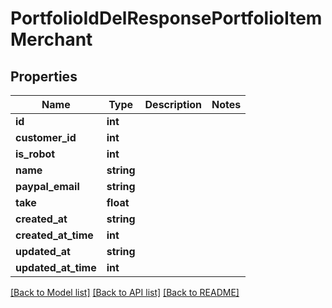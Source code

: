 # PortfolioIdDelResponsePortfolioItemMerchant

## Properties
Name | Type | Description | Notes
------------ | ------------- | ------------- | -------------
**id** | **int** |  | 
**customer_id** | **int** |  | 
**is_robot** | **int** |  | 
**name** | **string** |  | 
**paypal_email** | **string** |  | 
**take** | **float** |  | 
**created_at** | **string** |  | 
**created_at_time** | **int** |  | 
**updated_at** | **string** |  | 
**updated_at_time** | **int** |  | 

[[Back to Model list]](../README.md#documentation-for-models) [[Back to API list]](../README.md#documentation-for-api-endpoints) [[Back to README]](../README.md)


